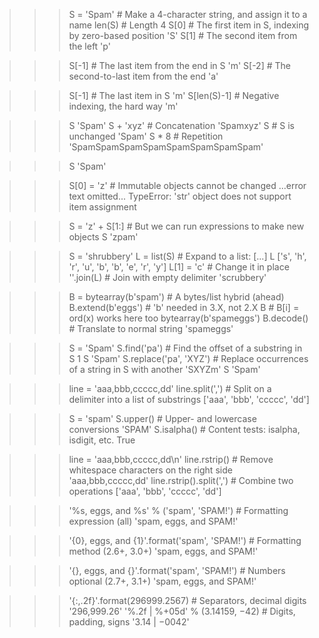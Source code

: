 >>> S = 'Spam'           # Make a 4-character string, and assign it to a name
>>> len(S)               # Length
4
>>> S[0]                 # The first item in S, indexing by zero-based position
'S'
>>> S[1]                 # The second item from the left
'p'

>>> S[-1]                # The last item from the end in S
'm'
>>> S[-2]                # The second-to-last item from the end
'a'

>>> S[-1]                # The last item in S
'm'
>>> S[len(S)-1]          # Negative indexing, the hard way
'm'

>>> S
'Spam'
>>> S + 'xyz'             # Concatenation
'Spamxyz'
>>> S                     # S is unchanged
'Spam'
>>> S * 8                 # Repetition
'SpamSpamSpamSpamSpamSpamSpamSpam'

>>> S
'Spam'

>>> S[0] = 'z'             # Immutable objects cannot be changed
...error text omitted...
TypeError: 'str' object does not support item assignment

>>> S = 'z' + S[1:]        # But we can run expressions to make new objects
>>> S
'zpam'

>>> S = 'shrubbery'
>>> L = list(S)                                     # Expand to a list: [...]
>>> L
['s', 'h', 'r', 'u', 'b', 'b', 'e', 'r', 'y']
>>> L[1] = 'c'                                      # Change it in place
>>> ''.join(L)                                      # Join with empty delimiter
'scrubbery'

>>> B = bytearray(b'spam')                          # A bytes/list hybrid (ahead)
>>> B.extend(b'eggs')                               # 'b' needed in 3.X, not 2.X
>>> B                                               # B[i] = ord(x) works here too
bytearray(b'spameggs')
>>> B.decode()                                      # Translate to normal string
'spameggs'

>>> S = 'Spam'
>>> S.find('pa')                 # Find the offset of a substring in S
1
>>> S
'Spam'
>>> S.replace('pa', 'XYZ')       # Replace occurrences of a string in S with another
'SXYZm'
>>> S
'Spam'

>>> line = 'aaa,bbb,ccccc,dd'
>>> line.split(',')              # Split on a delimiter into a list of substrings
['aaa', 'bbb', 'ccccc', 'dd']

>>> S = 'spam'
>>> S.upper()                    # Upper- and lowercase conversions
'SPAM'
>>> S.isalpha()                  # Content tests: isalpha, isdigit, etc.
True

>>> line = 'aaa,bbb,ccccc,dd\n'
>>> line.rstrip()                # Remove whitespace characters on the right side
'aaa,bbb,ccccc,dd'
>>> line.rstrip().split(',')     # Combine two operations
['aaa', 'bbb', 'ccccc', 'dd']

>>> '%s, eggs, and %s' % ('spam', 'SPAM!')          # Formatting expression (all)
'spam, eggs, and SPAM!'

>>> '{0}, eggs, and {1}'.format('spam', 'SPAM!')    # Formatting method (2.6+, 3.0+)
'spam, eggs, and SPAM!'

>>> '{}, eggs, and {}'.format('spam', 'SPAM!')      # Numbers optional (2.7+, 3.1+)
'spam, eggs, and SPAM!'

>>> '{:,.2f}'.format(296999.2567)                   # Separators, decimal digits
'296,999.26'
>>> '%.2f | %+05d' % (3.14159, −42)                 # Digits, padding, signs
'3.14 | −0042'
